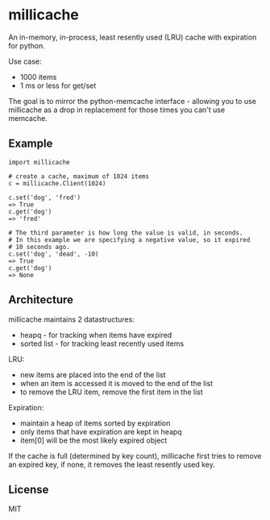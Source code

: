 millicache
==========

An in-memory, in-process, least resently used (LRU) cache with expiration
for python.

Use case:

 * 1000 items
 * 1 ms or less for get/set

The goal is to mirror the python-memcache interface - allowing you to use
millicache as a drop in replacement for those times you can't use memcache.

Example
-------

    import millicache

    # create a cache, maximum of 1024 items
    c = millicache.Client(1024)

    c.set('dog', 'fred')
    => True
    c.get('dog')
    => 'fred'

    # The third parameter is how long the value is valid, in seconds.
    # In this example we are specifying a negative value, so it expired
    # 10 seconds ago.
    c.set('dog', 'dead', -10)
    => True
    c.get('dog')
    => None

Architecture
------------

millicache maintains 2 datastructures:

 * heapq - for tracking when items have expired
 * sorted list - for tracking least recently used items

LRU:

 * new items are placed into the end of the list
 * when an item is accessed it is moved to the end of the list
 * to remove the LRU item, remove the first item in the list

Expiration:

 * maintain a heap of items sorted by expiration
 * only items that have expiration are kept in heapq
 * item[0] will be the most likely expired object

If the cache is full (determined by key count), millicache first tries to 
remove an expired key, if none, it removes the least resently used key.

License
-------

MIT
